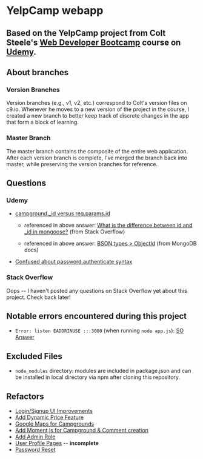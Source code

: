 # YelpCamp webapp

## Based on the YelpCamp project from Colt Steele's [Web Developer Bootcamp](https://www.udemy.com/the-web-developer-bootcamp/) course on [Udemy](https://www.udemy.com).

## About branches

### Version Branches
Version branches (e.g., v1, v2, etc.) correspond to Colt's version files on c9.io. Whenever he moves to a new version of the project in the course, I created a new branch to better keep track of discrete changes in the app that form a block of learning.

### Master Branch
The master branch contains the composite of the entire web application. After each version branch is complete, I've merged the branch back into master, while preserving the version branches for reference.

## Questions

### Udemy
* [campground.\_id versus req.params.id](https://www.udemy.com/the-web-developer-bootcamp/learn/v4/questions/3596390)  

  * referenced in above answer: [What is the difference between id and \_id in mongoose?](https://stackoverflow.com/questions/15724272/what-is-the-difference-between-id-and-id-in-mongoose/15724424#15724424) (from Stack Overflow)

  * referenced in above answer: [BSON types > ObjectId](https://docs.mongodb.com/manual/reference/bson-types/#objectid) (from MongoDB docs)

* [Confused about password.authenticate syntax](https://www.udemy.com/the-web-developer-bootcamp/learn/v4/questions/3600388) 

### Stack Overflow
Oops -- I haven't posted any questions on Stack Overflow yet about this project. Check back later!

## Notable errors encountered during this project
* `Error: listen EADDRINUSE :::3000` (when running `node app.js`): [SO Answer](https://stackoverflow.com/a/30163868)

## Excluded Files
* `node_modules` directory: modules are included in package.json and can be installed in local directory via npm after cloning this repository.

## Refactors 
* [Login/Signup UI Improvements](http://slides.com/nax3t/yelpcamp-refactor-ui#/)
* [Add Dynamic Price Feature](http://slides.com/nax3t/yelpcamp-refactor-pricing#/)
* [Google Maps for Campgrounds](http://slides.com/nax3t/yelpcamp-refactor-google-maps#/)
* [Add Moment.js for Campground & Comment creation](http://slides.com/nax3t/yelpcamp-refactor-moment#/)
* [Add Admin Role](https://www.youtube.com/watch?v=somc45pnM2k)
* [User Profile Pages](https://youtu.be/6ar77jZ_ajc) -- **incomplete**
* [Password Reset](https://youtu.be/UV9FvlTySGg)